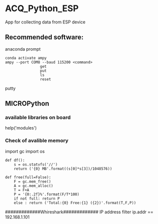 # ACQ_Python_ESP
App for collecting data from ESP device

## Recommended software:

anaconda prompt

	conda activate ampy
	ampy --port COM8 --baud 115200 <command>
					get
					put
					ls
					reset

putty

## MICROPython
### available libraries on board
  help('modules')
### Check of avalible memory
import gc
import os

	def df():
 		s = os.statvfs('//')
  		return ('{0} MB'.format((s[0]*s[3])/1048576))

	def free(full=False):
  		F = gc.mem_free()
  		A = gc.mem_alloc()
  		T = F+A
  		P = '{0:.2f}%'.format(F/T*100)
  		if not full: return P
  		else : return ('Total:{0} Free:{1} ({2})'.format(T,F,P))

#############Whireshark#############
IP address filter
ip.addr == 192.168.1.101
